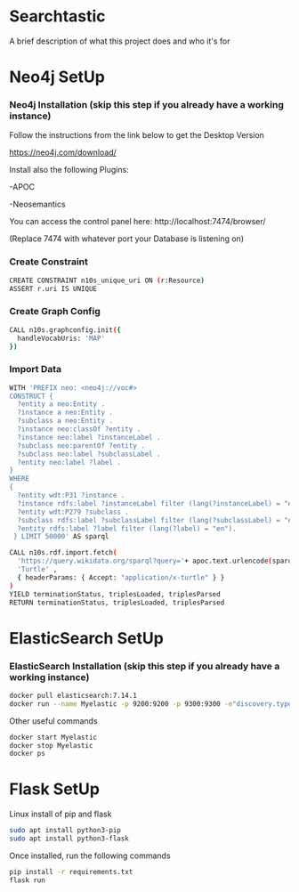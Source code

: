 # Searchtastic

A brief description of what this project does and who it's for


# Neo4j SetUp

### Neo4j Installation (skip this step if you already have a working instance)

Follow the instructions from the link below to get the Desktop Version

https://neo4j.com/download/

Install also the following Plugins:

-APOC

-Neosemantics

You can access the control panel here:
http://localhost:7474/browser/

(Replace 7474 with whatever port your Database is listening on)

### Create Constraint
```bash
CREATE CONSTRAINT n10s_unique_uri ON (r:Resource)
ASSERT r.uri IS UNIQUE
```

### Create Graph Config
```bash
CALL n10s.graphconfig.init({
  handleVocabUris: 'MAP'
})
```

### Import Data
```bash
WITH 'PREFIX neo: <neo4j://voc#>
CONSTRUCT { 
  ?entity a neo:Entity . 
  ?instance a neo:Entity .
  ?subclass a neo:Entity .
  ?instance neo:classOf ?entity .  
  ?instance neo:label ?instanceLabel .
  ?subclass neo:parentOf ?entity .  
  ?subclass neo:label ?subclassLabel .
  ?entity neo:label ?label . 
}
WHERE
{
  ?entity wdt:P31 ?instance .
  ?instance rdfs:label ?instanceLabel filter (lang(?instanceLabel) = "en").
  ?entity wdt:P279 ?subclass .
  ?subclass rdfs:label ?subclassLabel filter (lang(?subclassLabel) = "en").
  ?entity rdfs:label ?label filter (lang(?label) = "en").
 } LIMIT 50000' AS sparql

CALL n10s.rdf.import.fetch(
  'https://query.wikidata.org/sparql?query='+ apoc.text.urlencode(sparql),
  'Turtle' ,
  { headerParams: { Accept: "application/x-turtle" } }
)
YIELD terminationStatus, triplesLoaded, triplesParsed
RETURN terminationStatus, triplesLoaded, triplesParsed
```

# ElasticSearch SetUp

### ElasticSearch Installation (skip this step if you already have a working instance)
```bash
docker pull elasticsearch:7.14.1
docker run --name Myelastic -p 9200:9200 -p 9300:9300 -e"discovery.type=single-node" elasticsearch:7.14.1
```
Other useful commands
```bash
docker start Myelastic
docker stop Myelastic
docker ps
```


# Flask SetUp
Linux install of pip and flask

```bash
sudo apt install python3-pip
sudo apt install python3-flask
```
Once installed, run the following commands

```bash
pip install -r requirements.txt
flask run
```
